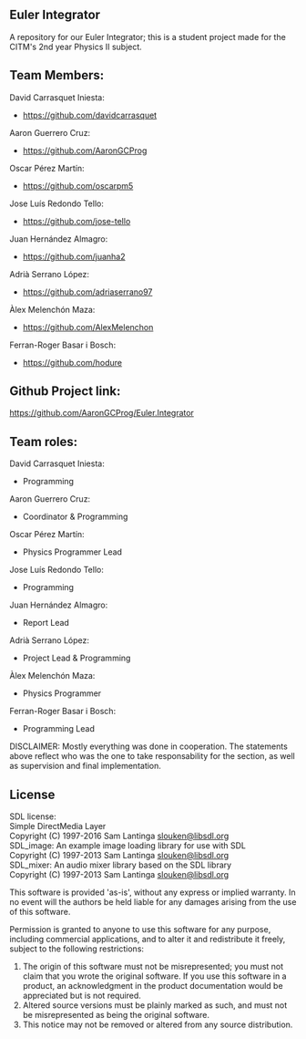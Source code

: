 ## Euler Integrator
A repository for our Euler Integrator; this is a student project made for the CITM's 2nd year Physics II subject.


## Team Members:

David Carrasquet Iniesta:
 - https://github.com/davidcarrasquet
 
Aaron Guerrero Cruz:
 - https://github.com/AaronGCProg

Oscar Pérez Martín:
- https://github.com/oscarpm5

Jose Luís Redondo Tello:
- https://github.com/jose-tello

 Juan Hernández Almagro:
- https://github.com/juanha2

Adrià Serrano López:
 - https://github.com/adriaserrano97
 
Àlex Melenchón Maza:
 - https://github.com/AlexMelenchon

Ferran-Roger Basar i Bosch:
- https://github.com/hodure

## Github Project link:
https://github.com/AaronGCProg/Euler.Integrator

## Team roles:

 David Carrasquet Iniesta:
 - Programming
 
 Aaron Guerrero Cruz:
 - Coordinator & Programming

Oscar Pérez Martín:
 - Physics Programmer Lead

Jose Luís Redondo Tello:
 - Programming

 Juan Hernández Almagro:
 - Report Lead
 
 Adrià Serrano López:
 - Project Lead & Programming
 
 Àlex Melenchón Maza:
 - Physics Programmer

Ferran-Roger Basar i Bosch:
 - Programming Lead


DISCLAIMER: Mostly everything was done in cooperation. The statements above reflect who was the one to take responsability for the section, as well as supervision and final implementation.<br>

## License

SDL license:<br>
Simple DirectMedia Layer<br>
Copyright (C) 1997-2016 Sam Lantinga <slouken@libsdl.org><br>
SDL_image:  An example image loading library for use with SDL<br>
Copyright (C) 1997-2013 Sam Lantinga <slouken@libsdl.org><br>
SDL_mixer:  An audio mixer library based on the SDL library<br>
Copyright (C) 1997-2013 Sam Lantinga <slouken@libsdl.org><br>

  
This software is provided 'as-is', without any express or implied
warranty.  In no event will the authors be held liable for any damages
arising from the use of this software.

Permission is granted to anyone to use this software for any purpose,
including commercial applications, and to alter it and redistribute it
freely, subject to the following restrictions:
  
1. The origin of this software must not be misrepresented; you must not
   claim that you wrote the original software. If you use this software
   in a product, an acknowledgment in the product documentation would be
   appreciated but is not required. 
2. Altered source versions must be plainly marked as such, and must not be
   misrepresented as being the original software.
3. This notice may not be removed or altered from any source distribution.

